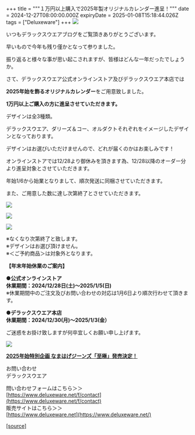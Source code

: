 +++
title = """１万円以上購入で2025年製オリジナルカレンダー進呈！"""
date = 2024-12-27T08:00:00.000Z
expiryDate = 2025-01-08T15:18:44.026Z
tags = ["Deluxeware"]
+++
[![](https://stat.ameba.jp/user_images/20241225/16/deluxeware/33/fc/j/o0800120015525544884.jpg)](https://stat.ameba.jp/user_images/20241225/16/deluxeware/33/fc/j/o0800120015525544884.jpg)

いつもデラックスウエアブログをご覧頂きありがとうございます。

早いもので今年も残り僅かとなって参りました。

振り返ると様々な事が思い起こされますが、皆様はどんな一年だったでしょうか。

さて、デラックスウエア公式オンラインストア及びデラックスウエア本店では

**2025年始を飾るオリジナルカレンダー**をご用意致しました。

**1万円以上ご購入の方に進呈させていただきます。**

デザインは全3種類。

デラックスウエア、ダリーズ＆コー、オルダクトそれぞれをイメージしたデザインとなっております。

デザインはお選びいただけませんので、どれが届くのかはお楽しみです！

オンラインストアでは12/28より御休みを頂きます為、12/28以降のオーダー分より進呈対象とさせていただきます。

年始1/6から始業となりまして、順次発送に同梱させていただきます。

また、ご用意した数に達し次第終了とさせていただきます。

[![](https://stat.ameba.jp/user_images/20241225/17/deluxeware/70/d9/j/o0595084215525551733.jpg)](https://stat.ameba.jp/user_images/20241225/17/deluxeware/70/d9/j/o0595084215525551733.jpg)

[![](https://stat.ameba.jp/user_images/20241225/17/deluxeware/c9/5e/j/o0596084215525551729.jpg)](https://stat.ameba.jp/user_images/20241225/17/deluxeware/c9/5e/j/o0596084215525551729.jpg)

[![](https://stat.ameba.jp/user_images/20241225/17/deluxeware/a3/91/j/o0597083415525551736.jpg)](https://stat.ameba.jp/user_images/20241225/17/deluxeware/a3/91/j/o0597083415525551736.jpg)

  
※なくなり次第終了と致します。  
※デザインはお選び頂けません。  
※＜ご予約商品＞は対象外となります。

**【年末年始休業のご案内】**

**●公式オンラインストア**  
**休業期間：2024/12/28日(土)～2025/1/5(日)**  
※休業期間中のご注文及びお問い合わせの対応は1月6日より順次行わせて頂きます。  
  
**●デラックスウエア本店  
休業期間：2024/12/30(月)～2025/1/3(金）**  
  
ご迷惑をお掛け致しますが何卒宜しくお願い申し上げます。  
  
  
  
  
[![](https://stat.ameba.jp/user_images/20241225/17/deluxeware/28/2f/j/o1200050015525563465.jpg)](https://www.deluxeware.net/p/search?keyword=2431XX)

**[2025年始特別企画 なまはげジーンズ「至極」発売決定！](https://www.deluxeware.net/p/search?keyword=2431XX)**

お問い合わせ  
デラックスウエア

問い合わせフォームはこちら＞＞  
[https://www.deluxeware.net/f/contact](https://www.deluxeware.net/f/contact)  
販売サイトはこちら＞＞  
[https://www.deluxeware.net](https://www.deluxeware.net/)

[[source]](https://ameblo.jp/deluxeware/entry-12879950296.html)
